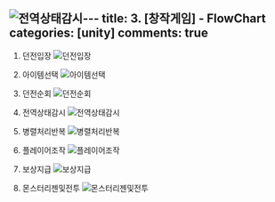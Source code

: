 ![전역상태감시](https://github.com/user-attachments/assets/8603687d-b1f4-4abe-9fde-ebecf566163d)---
title: 3. [창작게임] <Eclipse> - FlowChart
categories: [unity]
comments: true
---

1. 던전입장
![던전입장](https://github.com/user-attachments/assets/d21a33ff-43ac-44b6-ab72-b879d5e2601b)


2. 아이템선택
![아이템선택](https://github.com/user-attachments/assets/d2309974-5cb0-443a-b9a3-4cbaef9142b8)


3. 던전순회
![던전순회](https://github.com/user-attachments/assets/a719ccd0-75f8-44df-a461-6ceb6acae055)


4. 전역상태감시
![전역상태감시](https://github.com/user-attachments/assets/3bd2a53a-1389-4dc1-99db-35d2ee8dc90d)


5. 병렬처리반복
![병렬처리반복](https://github.com/user-attachments/assets/bfa365a5-8a3e-4d3e-b3cb-da5f2bd25ae6)


6. 플레이어조작
![플레이어조작](https://github.com/user-attachments/assets/01ebd2fa-7f6d-44bf-9588-606f1f028a43)


7. 보상지급
![보상지급](https://github.com/user-attachments/assets/31618de5-fc0a-4a9b-a3c9-9192e2faacd1)


8. 몬스터리젠및전투
![몬스터리젠및전투](https://github.com/user-attachments/assets/fff54ce6-5f4b-4385-b1c6-090295b5915e)



